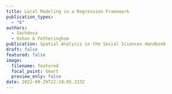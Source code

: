 ```yaml
---
title: Local Modeling in a Regression Framework
publication_types:
  - "6"
authors:
  - Sachdeva
  - Oshan & Fotheringham
publication: Spatial Analysis in the Social Sciences Handbook
draft: false
featured: false
image:
  filename: featured
  focal_point: Smart
  preview_only: false
date: 2022-09-29T22:19:05.233Z
---
```

